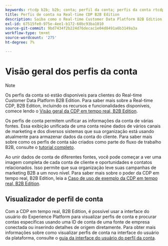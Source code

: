 ```yaml
---
keywords: rtcdp b2b; b2b; conta; perfil da conta; perfis da conta rtcdp; plataforma de dados do cliente em tempo real;
title: Perfis de conta na Real-time CDP B2B Edition
description: Saiba como o Real-time Customer Data Platform B2B Edition permite unificar informações de conta de várias fontes usando perfis de conta.
exl-id: 67515fe0-975e-4ee1-b172-60bc93ba1010
source-git-commit: 9bd7434f2b224d76decac1e04d8491a6b3149a3a
workflow-type: tm+mt
source-wordcount: '275'
ht-degree: 7%

---
```


# Visão geral dos perfis da conta

>[!NOTE]
>
>Os perfis da conta só estão disponíveis para clientes do Real-time Customer Data Platform B2B Edition. Para saber mais sobre a Real-time CDP, B2B Edition, incluindo os recursos e funcionalidades disponíveis, comece lendo o [Visão geral da CDP em tempo real, B2B Edition](../b2b-overview.md).

Os perfis de conta permitem unificar as informações da conta de várias fontes. Essa exibição unificada de uma conta reúne dados de vários canais de marketing e dos diversos sistemas que sua organização está usando atualmente para armazenar dados da conta do cliente. Para saber mais sobre como os perfis de conta são criados como parte do fluxo de trabalho B2B, consulte o [tutorial completo](../b2b-tutorial.md).

Ao unir dados de conta de diferentes fontes, você pode começar a ver uma imagem completa de cada conta de cliente e oportunidades e contatos relacionados. Isso permite que sua organização leve suas campanhas de marketing B2B a um novo nível. Para saber mais sobre o poder da CDP em tempo real, B2B Edition, leia a [Caso de uso de exemplo da CDP em tempo real, B2B Edition](../b2b-use-case.md).

## Visualizador de perfil de conta

Com a CDP em tempo real, B2B Edition, é possível usar a interface do usuário do Experience Platform para visualizar perfis de conta e procurar contas específicas usando uma ID de conta de uma fonte de empresa conectada ou inserindo detalhes de origem diretamente. Para obter mais informações sobre como visualizar perfis de conta na interface do usuário da plataforma, consulte o [guia da interface do usuário do perfil da conta](account-profile-ui-guide.md).
